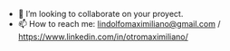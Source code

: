 - 👯 I’m looking to collaborate on your proyect.
- 📫 How to reach me: lindolfomaximiliano@gmail.com / https://www.linkedin.com/in/otromaximiliano/

<!--
**otromaximiliano/otromaximiliano** is a ✨ _special_ ✨ repository because its `README.md` (this file) appears on your GitHub profile.

Here are some ideas to get you started:

- 🔭 I’m currently working on ...
- 🌱 I’m currently learning ...
- 👯 I’m looking to collaborate on ...
- 🤔 I’m looking for help with ...
- 💬 Ask me about ...
- 📫 How to reach me: ...
- 😄 Pronouns: ...
- ⚡ Fun fact: ...
-->
